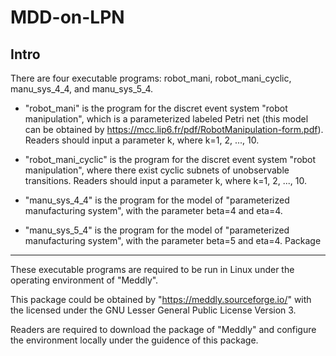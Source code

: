 MDD-on-LPN
====
Intro
----
There are four executable programs: robot_mani, robot_mani_cyclic, manu_sys_4_4, and  manu_sys_5_4.

* "robot_mani" is the program for the discret event system "robot manipulation", which is a parameterized labeled Petri net (this model can be obtained by https://mcc.lip6.fr/pdf/RobotManipulation-form.pdf). Readers should input a parameter k, where k=1, 2, ..., 10.

* "robot_mani_cyclic" is the program for the discret event system "robot manipulation", where there exist cyclic subnets of unobservable transitions. Readers should input a parameter k, where k=1, 2, ..., 10.

* "manu_sys_4_4" is the program for the model of "parameterized manufacturing system", with the parameter beta=4 and eta=4.

* "manu_sys_5_4" is the program for the model of "parameterized manufacturing system", with the parameter beta=5 and eta=4.
Package
-----
These executable programs are required to be run in Linux under the operating environment of "Meddly". 

This package could be obtained by "https://meddly.sourceforge.io/" with the licensed under the GNU Lesser General Public License Version 3.

Readers are required to download the package of "Meddly" and configure the environment locally under the guidence of this package.
